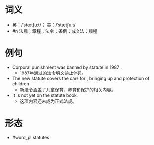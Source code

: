 # 词义
- 英：/ˈstætʃuːt/； 美：/ˈstætʃuːt/
- #n 法规；章程；法令；条例；成文法；规程
# 例句
- Corporal punishment was banned by statute in 1987 .
	- 1987年通过的法令明文禁止体罚。
- The new statute covers the care for , bringing up and protection of children
	- 新法令涵盖了儿童保育、养育和保护的相关内容。
- It 's not yet on the statute book .
	- 这项内容还未成为正式法规。
# 形态
- #word_pl statutes

